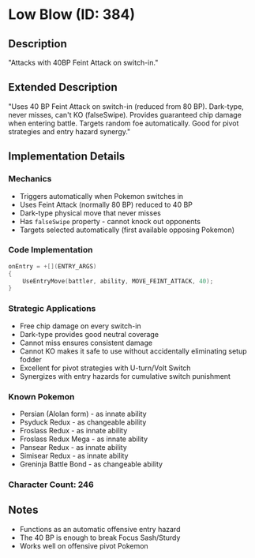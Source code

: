 # Low Blow (ID: 384)

## Description
"Attacks with 40BP Feint Attack on switch-in."

## Extended Description
"Uses 40 BP Feint Attack on switch-in (reduced from 80 BP). Dark-type, never misses, can't KO (falseSwipe). Provides guaranteed chip damage when entering battle. Targets random foe automatically. Good for pivot strategies and entry hazard synergy."

## Implementation Details

### Mechanics
- Triggers automatically when Pokemon switches in
- Uses Feint Attack (normally 80 BP) reduced to 40 BP
- Dark-type physical move that never misses
- Has `falseSwipe` property - cannot knock out opponents
- Targets selected automatically (first available opposing Pokemon)

### Code Implementation
```cpp
onEntry = +[](ENTRY_ARGS)
{ 
    UseEntryMove(battler, ability, MOVE_FEINT_ATTACK, 40);
}
```

### Strategic Applications
- Free chip damage on every switch-in
- Dark-type provides good neutral coverage
- Cannot miss ensures consistent damage
- Cannot KO makes it safe to use without accidentally eliminating setup fodder
- Excellent for pivot strategies with U-turn/Volt Switch
- Synergizes with entry hazards for cumulative switch punishment

### Known Pokemon
- Persian (Alolan form) - as innate ability
- Psyduck Redux - as changeable ability  
- Froslass Redux - as innate ability
- Froslass Redux Mega - as innate ability
- Pansear Redux - as innate ability
- Simisear Redux - as innate ability
- Greninja Battle Bond - as changeable ability

### Character Count: 246

## Notes
- Functions as an automatic offensive entry hazard
- The 40 BP is enough to break Focus Sash/Sturdy
- Works well on offensive pivot Pokemon